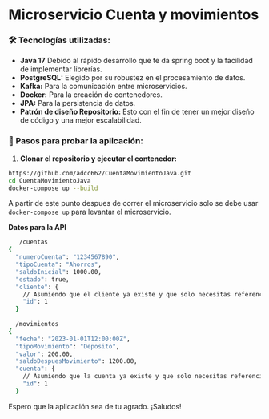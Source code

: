 # Microservicio Cuenta y movimientos

### 🛠️ Tecnologías utilizadas:

- **Java 17** Debido al rápido desarrollo que te da spring boot y la facilidad de implementar librerías.
- **PostgreSQL:** Elegido por su robustez en el procesamiento de datos.
- **Kafka:** Para la comunicación entre microservicios.
- **Docker:** Para la creación de contenedores.
- **JPA:** Para la persistencia de datos.
- **Patrón de diseño Repositorio:** Esto con el fin de tener un mejor diseño de código y una mejor escalabilidad.


### 🔧 Pasos para probar la aplicación:

1. **Clonar el repositorio y ejecutar el contenedor:**

```sh
https://github.com/adcc662/CuentaMovimientoJava.git
cd CuentaMovimientoJava
docker-compose up --build
```
A partir de este punto despues de correr el microservicio solo se debe usar `docker-compose up` para levantar el microservicio.

**Datos para la API**

```sh
   /cuentas
{
  "numeroCuenta": "1234567890",
  "tipoCuenta": "Ahorros",
  "saldoInicial": 1000.00,
  "estado": true,
  "cliente": {
    // Asumiendo que el cliente ya existe y que solo necesitas referenciar su ID o algún identificador único
    "id": 1
  }
  
  /movimientos
{
  "fecha": "2023-01-01T12:00:00Z",
  "tipoMovimiento": "Deposito",
  "valor": 200.00,
  "saldoDespuesMovimiento": 1200.00,
  "cuenta": {
    // Asumiendo que la cuenta ya existe y que solo necesitas referenciar su ID
    "id": 1
  }

```

Espero que la aplicación sea de tu agrado. ¡Saludos!
